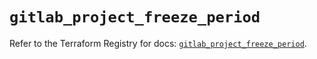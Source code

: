 # `gitlab_project_freeze_period`

Refer to the Terraform Registry for docs: [`gitlab_project_freeze_period`](https://registry.terraform.io/providers/gitlabhq/gitlab/17.7.0/docs/resources/project_freeze_period).
